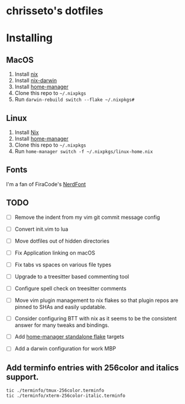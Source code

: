chrisseto's dotfiles
====================

# Installing

## MacOS
1. Install [nix](https://nixos.org/download.html#nix-install-macos)
1. Install [nix-darwin](https://github.com/LnL7/nix-darwin)
1. Install [home-manager](https://github.com/nix-community/home-manager)
1. Clone this repo to `~/.nixpkgs`
1. Run `darwin-rebuild switch --flake ~/.nixpkgs#`

## Linux
1. Install [Nix](https://nixos.org/download.html#nix-install-macos)
1. Install [home-manager](https://github.com/nix-community/home-manager)
1. Clone this repo to `~/.nixpkgs`
1. Run `home-manager switch -f ~/.nixpkgs/linux-home.nix`

## Fonts
I'm a fan of FiraCode's [NerdFont](https://www.nerdfonts.com/font-downloads)

## TODO
- [ ] Remove the indent from my vim git commit message config
- [ ] Convert init.vim to lua
- [ ] Move dotfiles out of hidden directories
- [ ] Fix Application linking on macOS
- [ ] Fix tabs vs spaces on various file types
- [ ] Upgrade to a treesitter based commenting tool
- [ ] Configure spell check on treesitter comments
- [ ] Move vim plugin management to nix flakes so that plugin repos are pinned to SHAs and easily updatable.
- [ ] Consider configuring BTT with nix as it seems to be the consistent answer for many tweaks and bindings.
- [ ] Add [home-manager standalone flake](https://nix-community.github.io/home-manager/index.html#sec-flakes-standalone) targets
- [ ] Add a darwin configuration for work MBP


## Add terminfo entries with 256color and italics support.
```
tic ./terminfo/tmux-256color.terminfo
tic ./terminfo/xterm-256color-italic.terminfo
```
